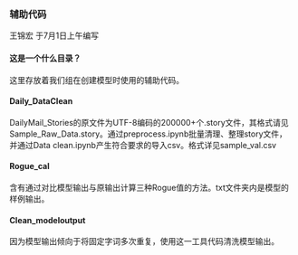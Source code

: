 ### 辅助代码

王锦宏 于7月1日上午编写



#### 这是一个什么目录？

这里存放着我们组在创建模型时使用的辅助代码。



#### Daily_DataClean

DailyMail_Stories的原文件为UTF-8编码的200000+个.story文件，其格式请见Sample_Raw_Data.story。通过preprocess.ipynb批量清理、整理story文件，并通过Data clean.ipynb产生符合要求的导入csv。格式详见sample_val.csv



#### Rogue_cal

含有通过对比模型输出与原输出计算三种Rogue值的方法。txt文件夹内是模型的样例输出。



#### Clean_modeloutput

因为模型输出倾向于将固定字词多次重复，使用这一工具代码清洗模型输出。